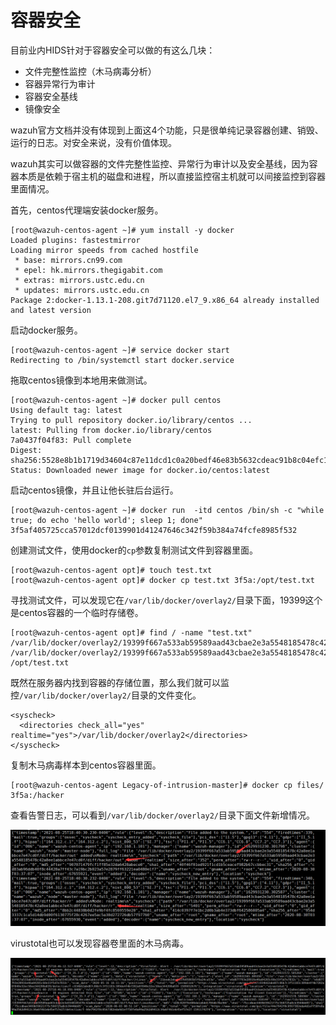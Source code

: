 # 容器安全

目前业内HIDS针对于容器安全可以做的有这么几块：

* 文件完整性监控（木马病毒分析）
* 容器异常行为审计
* 容器安全基线
* 镜像安全

wazuh官方文档并没有体现到上面这4个功能，只是很单纯记录容器创建、销毁、运行的日志。对安全来说，没有价值体现。

wazuh其实可以做容器的文件完整性监控、异常行为审计以及安全基线，因为容器本质是依赖于宿主机的磁盘和进程，所以直接监控宿主机就可以间接监控到容器里面情况。

首先，centos代理端安装docker服务。

```text
[root@wazuh-centos-agent ~]# yum install -y docker
Loaded plugins: fastestmirror
Loading mirror speeds from cached hostfile
 * base: mirrors.cn99.com
 * epel: hk.mirrors.thegigabit.com
 * extras: mirrors.ustc.edu.cn
 * updates: mirrors.ustc.edu.cn
Package 2:docker-1.13.1-208.git7d71120.el7_9.x86_64 already installed and latest version
```

启动docker服务。

```text
[root@wazuh-centos-agent ~]# service docker start
Redirecting to /bin/systemctl start docker.service
```

拖取centos镜像到本地用来做测试。

```text
[root@wazuh-centos-agent ~]# docker pull centos
Using default tag: latest
Trying to pull repository docker.io/library/centos ... 
latest: Pulling from docker.io/library/centos
7a0437f04f83: Pull complete 
Digest: sha256:5528e8b1b1719d34604c87e11dcd1c0a20bedf46e83b5632cdeac91b8c04efc1
Status: Downloaded newer image for docker.io/centos:latest
```

启动centos镜像，并且让他长驻后台运行。

```text
[root@wazuh-centos-agent ~]# docker run  -itd centos /bin/sh -c "while true; do echo 'hello world'; sleep 1; done"
3f5af405725cca57012dcf0139901d41247646c342f59b384a74fcfe8985f532
```

创建测试文件，使用docker的`cp`参数复制测试文件到容器里面。

```text
[root@wazuh-centos-agent opt]# touch test.txt
[root@wazuh-centos-agent opt]# docker cp test.txt 3f5a:/opt/test.txt
```

寻找测试文件，可以发现它在`/var/lib/docker/overlay2/`目录下面，19399这个是centos容器的一个临时存储卷。

```text
[root@wazuh-centos-agent opt]# find / -name "test.txt"
/var/lib/docker/overlay2/19399f667a533ab59589aad43cbae2e3a5548185478c42a8ee1abbce7e47cd0f/diff/opt/test.txt
/var/lib/docker/overlay2/19399f667a533ab59589aad43cbae2e3a5548185478c42a8ee1abbce7e47cd0f/merged/opt/test.txt
/opt/test.txt
```

既然在服务器内找到容器的存储位置，那么我们就可以监控`/var/lib/docker/overlay2/`目录的文件变化。

```text
<syscheck>
  <directories check_all="yes" realtime="yes">/var/lib/docker/overlay2</directories>
</syscheck>
```

复制木马病毒样本到centos容器里面。

```text
[root@wazuh-centos-agent Legacy-of-intrusion-master]# docker cp files/ 3f5a:/hacker
```

查看告警日志，可以看到`/var/lib/docker/overlay2/`目录下面文件新增情况。

![](../.gitbook/assets/image%20%28214%29.png)

virustotal也可以发现容器卷里面的木马病毒。

![](../.gitbook/assets/image%20%28215%29.png)



